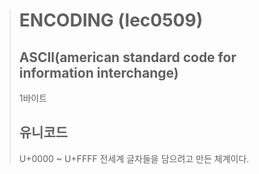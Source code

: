 
> ENCODING (lec0509)
> ==========================
> ASCII(american standard code for information interchange)
> --------------------------------------------------------------
> 1바이트  
>      
> 유니코드 
> --------------------------------------------------------------
> U+0000 ~ U+FFFF
> 전세계 글자들을 담으려고 만든 체계이다.
> 
